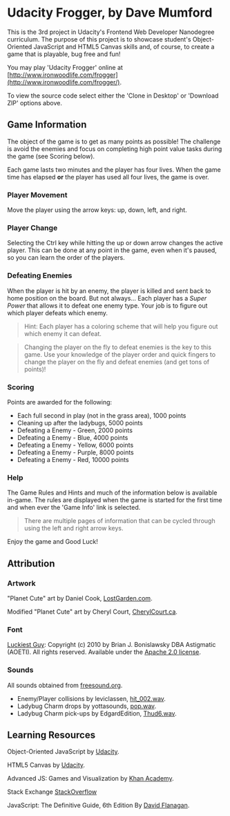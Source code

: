 # Udacity Frogger, by Dave Mumford

This is the 3rd project in Udacity's Frontend Web Developer Nanodegree curriculum. The purpose of this
project is to showcase student's Object-Oriented JavaScript and HTML5 Canvas skills and, of course, to
create a game that is playable, bug free and fun!

You may play 'Udacity Frogger' online at [http://www.ironwoodlife.com/frogger](http://www.ironwoodlife.com/frogger/).

To view the source code select either the 'Clone in Desktop' or 'Download ZIP' options above.

## Game Information
The object of the game is to get as many points as possible! The challenge is avoid the enemies and focus
on completing high point value tasks during the game (see Scoring below).

Each game lasts two minutes and the player has four lives. When the game time has elapsed **or** the player
has used all four lives, the game is over.

### Player Movement
Move the player using the arrow keys: up, down, left, and right.

### Player Change
Selecting the Ctrl key while hitting the up or down arrow changes the active player. This can be done
at any point in the game, even when it's paused, so you can learn the order of the players.

### Defeating Enemies
When the player is hit by an enemy, the player is killed and sent back to home position on the board.
But not always... Each player has a *Super Power* that allows it to defeat one enemy type. Your job
is to figure out which player defeats which enemy.

> Hint: Each player has a coloring scheme that will help you figure out which enemy it can defeat.

> Changing the player on the fly to defeat enemies is the key to this game. Use your knowledge of the
player order and quick fingers to change the player on the fly and defeat enemies (and get tons of points)!

### Scoring
Points are awarded for the following:
* Each full second in play (not in the grass area), 1000 points
* Cleaning up after the ladybugs, 5000 points
* Defeating a Enemy - Green, 2000 points
* Defeating a Enemy - Blue, 4000 points
* Defeating a Enemy - Yellow, 6000 points
* Defeating a Enemy - Purple, 8000 points
* Defeating a Enemy - Red, 10000 points

### Help
The Game Rules and Hints and much of the information below is available in-game. The rules are displayed
when the game is started for the first time and when ever the 'Game Info' link is selected.

> There are multiple pages of information that can be cycled through using the left and right arrow keys.

Enjoy the game and Good Luck!

## Attribution
### Artwork
"Planet Cute" art by Daniel Cook, [LostGarden.com](http://www.lostgarden.com/search?q=Attribution). 

Modified "Planet Cute" art by Cheryl Court, [CherylCourt.ca](http://www.cherylcourt.ca/frogger/attribution.html). 

### Font
[Luckiest Guy](https://www.google.com/fonts/specimen/Luckiest+Guy): Copyright (c) 2010 by Brian J. Bonislawsky DBA Astigmatic (AOETI). All rights reserved.
Available under the [Apache 2.0 license](http://www.apache.org/licenses/LICENSE-2.0.html).

### Sounds
All sounds obtained from [freesound.org](http://freesound.org).
* Enemy/Player collisions by leviclassen, [hit_002.wav](http://www.freesound.org/people/leviclaassen/sounds/107789/).
* Ladybug Charm drops by yottasounds, [pop.wav](http://www.freesound.org/people/yottasounds/sounds/176727/).
* Ladybug Charm pick-ups by EdgardEdition, [Thud6.wav](https://freesound.org/people/EdgardEdition/sounds/114043/).

## Learning Resources
Object-Oriented JavaScript by [Udacity](https://www.udacity.com/course/object-oriented-javascript--ud015).

HTML5 Canvas by [Udacity](https://www.udacity.com/course/html5-canvas--ud292).

Advanced JS: Games and Visualization by [Khan Academy](https://www.khanacademy.org/computing/computer-programming/programming-games-visualizations).

Stack Exchange [StackOverflow](http://stackoverflow.com/tags/javascript/info)

JavaScript: The Definitive Guide, 6th Edition By [David Flanagan](http://shop.oreilly.com/product/9780596805531.do).
